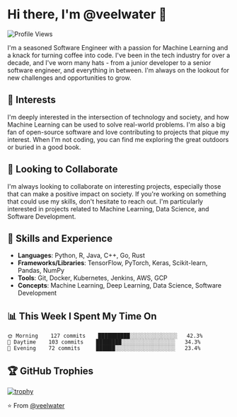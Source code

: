 # Hi there, I'm @veelwater 👋

![Profile Views](https://gpvc.arturio.dev/veelwater)

I'm a seasoned Software Engineer with a passion for Machine Learning and a knack for turning coffee into code. I've been in the tech industry for over a decade, and I've worn many hats - from a junior developer to a senior software engineer, and everything in between. I'm always on the lookout for new challenges and opportunities to grow.

## 👀 Interests

I'm deeply interested in the intersection of technology and society, and how Machine Learning can be used to solve real-world problems. I'm also a big fan of open-source software and love contributing to projects that pique my interest. When I'm not coding, you can find me exploring the great outdoors or buried in a good book.

## 💞️ Looking to Collaborate

I'm always looking to collaborate on interesting projects, especially those that can make a positive impact on society. If you're working on something that could use my skills, don't hesitate to reach out. I'm particularly interested in projects related to Machine Learning, Data Science, and Software Development.

## 🚀 Skills and Experience

- **Languages**: Python, R, Java, C++, Go, Rust
- **Frameworks/Libraries**: TensorFlow, PyTorch, Keras, Scikit-learn, Pandas, NumPy
- **Tools**: Git, Docker, Kubernetes, Jenkins, AWS, GCP
- **Concepts**: Machine Learning, Deep Learning, Data Science, Software Development

## 📊 This Week I Spent My Time On

```text
🌞 Morning    127 commits    ██████████░░░░░░░░░░░░░░░   42.3% 
🌆 Daytime    103 commits    ████████░░░░░░░░░░░░░░░░░   34.3% 
🌃 Evening    72 commits     ██████░░░░░░░░░░░░░░░░░░░   23.4%
```

## 🏆 GitHub Trophies

[![trophy](https://github-profile-trophy.vercel.app/?username=veelwater&theme=nord&column=7)](https://github.com/ryo-ma/github-profile-trophy)


⭐️ From [@veelwater](https://github.com/veelwater)
